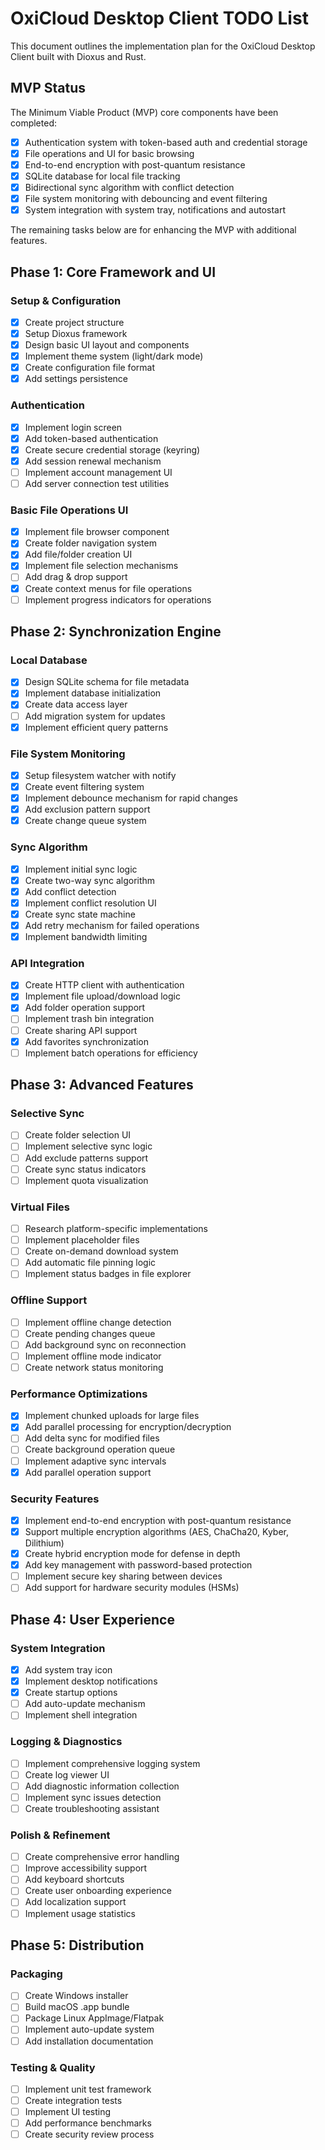 # OxiCloud Desktop Client TODO List

This document outlines the implementation plan for the OxiCloud Desktop Client built with Dioxus and Rust.

## MVP Status

The Minimum Viable Product (MVP) core components have been completed:
- [x] Authentication system with token-based auth and credential storage
- [x] File operations and UI for basic browsing
- [x] End-to-end encryption with post-quantum resistance
- [x] SQLite database for local file tracking
- [x] Bidirectional sync algorithm with conflict detection
- [x] File system monitoring with debouncing and event filtering
- [x] System integration with system tray, notifications and autostart

The remaining tasks below are for enhancing the MVP with additional features.

## Phase 1: Core Framework and UI

### Setup & Configuration
- [x] Create project structure
- [x] Setup Dioxus framework
- [x] Design basic UI layout and components
- [x] Implement theme system (light/dark mode)
- [x] Create configuration file format
- [x] Add settings persistence

### Authentication
- [x] Implement login screen
- [x] Add token-based authentication
- [x] Create secure credential storage (keyring)
- [x] Add session renewal mechanism
- [ ] Implement account management UI
- [ ] Add server connection test utilities

### Basic File Operations UI
- [x] Implement file browser component
- [x] Create folder navigation system
- [x] Add file/folder creation UI
- [x] Implement file selection mechanisms
- [ ] Add drag & drop support
- [x] Create context menus for file operations
- [ ] Implement progress indicators for operations

## Phase 2: Synchronization Engine

### Local Database
- [x] Design SQLite schema for file metadata
- [x] Implement database initialization
- [x] Create data access layer
- [ ] Add migration system for updates
- [x] Implement efficient query patterns

### File System Monitoring
- [x] Setup filesystem watcher with notify
- [x] Create event filtering system
- [x] Implement debounce mechanism for rapid changes
- [x] Add exclusion pattern support
- [x] Create change queue system

### Sync Algorithm
- [x] Implement initial sync logic
- [x] Create two-way sync algorithm
- [x] Add conflict detection
- [x] Implement conflict resolution UI
- [x] Create sync state machine
- [x] Add retry mechanism for failed operations
- [x] Implement bandwidth limiting

### API Integration
- [x] Create HTTP client with authentication
- [x] Implement file upload/download logic 
- [x] Add folder operation support
- [ ] Implement trash bin integration
- [ ] Create sharing API support
- [x] Add favorites synchronization
- [ ] Implement batch operations for efficiency

## Phase 3: Advanced Features

### Selective Sync
- [ ] Create folder selection UI
- [ ] Implement selective sync logic
- [ ] Add exclude patterns support
- [ ] Create sync status indicators
- [ ] Implement quota visualization

### Virtual Files
- [ ] Research platform-specific implementations
- [ ] Implement placeholder files
- [ ] Create on-demand download system
- [ ] Add automatic file pinning logic
- [ ] Implement status badges in file explorer

### Offline Support
- [ ] Implement offline change detection
- [ ] Create pending changes queue
- [ ] Add background sync on reconnection
- [ ] Implement offline mode indicator
- [ ] Create network status monitoring

### Performance Optimizations
- [x] Implement chunked uploads for large files
- [x] Add parallel processing for encryption/decryption
- [ ] Add delta sync for modified files
- [ ] Create background operation queue
- [ ] Implement adaptive sync intervals
- [x] Add parallel operation support

### Security Features
- [x] Implement end-to-end encryption with post-quantum resistance
- [x] Support multiple encryption algorithms (AES, ChaCha20, Kyber, Dilithium)
- [x] Create hybrid encryption mode for defense in depth
- [x] Add key management with password-based protection
- [ ] Implement secure key sharing between devices
- [ ] Add support for hardware security modules (HSMs)

## Phase 4: User Experience

### System Integration
- [x] Add system tray icon
- [x] Implement desktop notifications
- [x] Create startup options
- [ ] Add auto-update mechanism
- [ ] Implement shell integration

### Logging & Diagnostics
- [ ] Implement comprehensive logging system
- [ ] Create log viewer UI
- [ ] Add diagnostic information collection
- [ ] Implement sync issues detection
- [ ] Create troubleshooting assistant

### Polish & Refinement
- [ ] Create comprehensive error handling
- [ ] Improve accessibility support
- [ ] Add keyboard shortcuts
- [ ] Create user onboarding experience
- [ ] Add localization support
- [ ] Implement usage statistics

## Phase 5: Distribution

### Packaging
- [ ] Create Windows installer
- [ ] Build macOS .app bundle
- [ ] Package Linux AppImage/Flatpak
- [ ] Implement auto-update system
- [ ] Add installation documentation

### Testing & Quality
- [ ] Implement unit test framework
- [ ] Create integration tests
- [ ] Implement UI testing
- [ ] Add performance benchmarks
- [ ] Create security review process